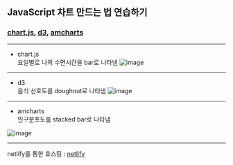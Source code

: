 ## JavaScript 차트 만드는 법 연습하기
### [chart.js](https://www.chartjs.org/), [d3](https://d3js.org/), [amcharts](https://www.amcharts.com/)

---
+ chart.js  
요일별로 나의 수면시간을 bar로 나타냄
![image](https://user-images.githubusercontent.com/35947710/200786188-c4b158b7-245f-4198-83d8-76fc159a7884.png)

---
+ d3  
음식 선호도를 doughnut로 나타냄
![image](https://user-images.githubusercontent.com/35947710/200786293-b9d8df36-a21a-46db-81a9-be179ec6f124.png)

---
+ amcharts  
인구분포도를 stacked bar로 나타냄


![image](https://user-images.githubusercontent.com/35947710/200786609-b35aea5b-e109-46dd-a369-68ed633e27b1.png)

---
netlify를 통한 호스팅 : 
[netlify](https://chartpractice.netlify.app)
